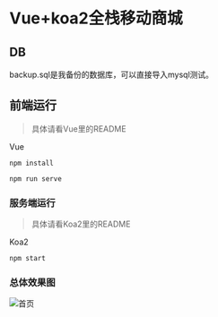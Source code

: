 # Vue+koa2全栈移动商城

## DB
backup.sql是我备份的数据库，可以直接导入mysql测试。
## 前端运行
>具体请看Vue里的README

Vue
```
npm install
```
```
npm run serve
```

### 服务端运行
>具体请看Koa2里的README

Koa2
```
npm start
```


### 总体效果图
![首页](http://i2.bvimg.com/689071/bb7b0d07ea04c9bd.gif) 

